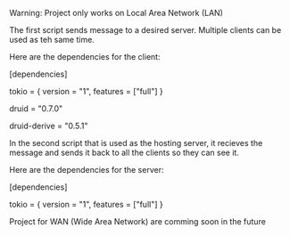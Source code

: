 Warning: Project only works on Local Area Network (LAN)

The first script sends message to a desired server. Multiple clients can be used as teh same time. 

Here are the dependencies for the client:


[dependencies]

tokio = { version = "1", features = ["full"] }

druid = "0.7.0"

druid-derive = "0.5.1"


In the second script that is used as the hosting server, it recieves the message and sends it back to all the clients so they can see it. 

Here are the dependencies for the server:


[dependencies]

tokio = { version = "1", features = ["full"] }


Project for WAN (Wide Area Network) are comming soon in the future
